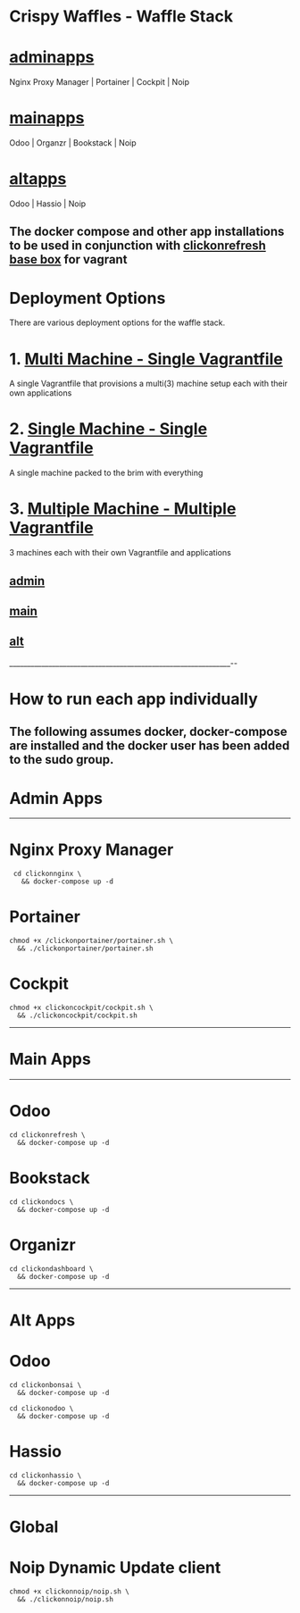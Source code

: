 # Crispy Waffles - Waffle Stack

# [adminapps](https://github.com/Crispy-Waffles/Crispy-Waffles/tree/admin-apps)
Nginx Proxy Manager | Portainer | Cockpit | Noip

# [mainapps](https://github.com/Crispy-Waffles/Crispy-Waffles/tree/main-apps)
Odoo | Organzr | Bookstack | Noip

# [altapps](https://github.com/Crispy-Waffles/Crispy-Waffles/tree/alt-apps)
Odoo | Hassio | Noip

## The docker compose and other app installations to be used in conjunction with [clickonrefresh base box](https://app.vagrantup.com/clickonrefresh/boxes/clickonrefresh-ubuntu20.04) for vagrant

# Deployment Options
   There are various deployment options for the waffle stack.

# 1. [Multi Machine - Single Vagrantfile](https://github.com/Crispy-Waffles/Crispy-Waffles/tree/crispy-waffles/multi-machine)
   A single Vagrantfile that provisions a multi(3) machine setup each with their own applications

# 2. [Single Machine - Single Vagrantfile](https://github.com/Crispy-Waffles/Crispy-Waffles/tree/crispy-waffles/single-machine)
   A single machine packed to the brim with everything

# 3. [Multiple Machine - Multiple Vagrantfile](https://github.com/Crispy-Waffles/Crispy-Waffles/tree/crispy-waffles)
   3 machines each with their own Vagrantfile and applications
   
##   [admin](https://github.com/Crispy-Waffles/Crispy-Waffles/tree/crispy-waffles/adminapps)

##   [main](https://github.com/Crispy-Waffles/Crispy-Waffles/tree/crispy-waffles/mainapps)

##   [alt](https://github.com/Crispy-Waffles/Crispy-Waffles/tree/crispy-waffles/altapps)
 
______________________________________________________________--

# How to run each app individually

The following assumes docker, docker-compose are installed and the docker user has been added to the sudo group.
----------------------------------------------
# Admin Apps
---

# Nginx Proxy Manager
 
```
 cd clickonnginx \
   && docker-compose up -d
```

# Portainer

```
chmod +x /clickonportainer/portainer.sh \
  && ./clickonportainer/portainer.sh
```

# Cockpit

```
chmod +x clickoncockpit/cockpit.sh \
  && ./clickoncockpit/cockpit.sh
```

------------------------------------------------
# Main Apps
---

# Odoo

```
cd clickonrefresh \
  && docker-compose up -d
```

# Bookstack

```
cd clickondocs \
  && docker-compose up -d
```

# Organizr

```
cd clickondashboard \
  && docker-compose up -d
```

------------------------------------------------
# Alt Apps

# Odoo

```
cd clickonbonsai \
  && docker-compose up -d
```
```
cd clickonodoo \
  && docker-compose up -d
```

# Hassio

```
cd clickonhassio \
  && docker-compose up -d
```

------------------------------------------------
# Global

# Noip Dynamic Update client

```
chmod +x clickonnoip/noip.sh \
  && ./clickonnoip/noip.sh
```
